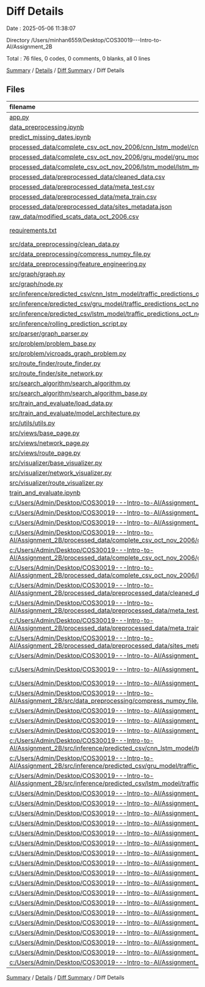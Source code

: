 # Diff Details

Date : 2025-05-06 11:38:07

Directory /Users/minhan6559/Desktop/COS30019---Intro-to-AI/Assignment_2B

Total : 76 files,  0 codes, 0 comments, 0 blanks, all 0 lines

[Summary](results.md) / [Details](details.md) / [Diff Summary](diff.md) / Diff Details

## Files
| filename | language | code | comment | blank | total |
| :--- | :--- | ---: | ---: | ---: | ---: |
| [app.py](/app.py) | Python | 37 | 7 | 10 | 54 |
| [data\_preprocessing.ipynb](/data_preprocessing.ipynb) | JSON | 396 | 0 | 1 | 397 |
| [predict\_missing\_dates.ipynb](/predict_missing_dates.ipynb) | JSON | 667 | 0 | 1 | 668 |
| [processed\_data/complete\_csv\_oct\_nov\_2006/cnn\_lstm\_model/cnn\_lstm\_model\_complete\_data.csv](/processed_data/complete_csv_oct_nov_2006/cnn_lstm_model/cnn_lstm_model_complete_data.csv) | CSV | 802,273 | 0 | 1 | 802,274 |
| [processed\_data/complete\_csv\_oct\_nov\_2006/gru\_model/gru\_model\_complete\_data.csv](/processed_data/complete_csv_oct_nov_2006/gru_model/gru_model_complete_data.csv) | CSV | 802,273 | 0 | 1 | 802,274 |
| [processed\_data/complete\_csv\_oct\_nov\_2006/lstm\_model/lstm\_model\_complete\_data.csv](/processed_data/complete_csv_oct_nov_2006/lstm_model/lstm_model_complete_data.csv) | CSV | 802,273 | 0 | 1 | 802,274 |
| [processed\_data/preprocessed\_data/cleaned\_data.csv](/processed_data/preprocessed_data/cleaned_data.csv) | CSV | 396,289 | 0 | 1 | 396,290 |
| [processed\_data/preprocessed\_data/meta\_test.csv](/processed_data/preprocessed_data/meta_test.csv) | CSV | 84,481 | 0 | 1 | 84,482 |
| [processed\_data/preprocessed\_data/meta\_train.csv](/processed_data/preprocessed_data/meta_train.csv) | CSV | 307,801 | 0 | 1 | 307,802 |
| [processed\_data/preprocessed\_data/sites\_metadata.json](/processed_data/preprocessed_data/sites_metadata.json) | JSON | 588 | 0 | 0 | 588 |
| [raw\_data/modified\_scats\_data\_oct\_2006.csv](/raw_data/modified_scats_data_oct_2006.csv) | CSV | 4,193 | 0 | 1 | 4,194 |
| [requirements.txt](/requirements.txt) | pip requirements | 12 | 0 | 0 | 12 |
| [src/data\_preprocessing/clean\_data.py](/src/data_preprocessing/clean_data.py) | Python | 353 | 62 | 103 | 518 |
| [src/data\_preprocessing/compress\_numpy\_file.py](/src/data_preprocessing/compress_numpy_file.py) | Python | 42 | 11 | 21 | 74 |
| [src/data\_preprocessing/feature\_engineering.py](/src/data_preprocessing/feature_engineering.py) | Python | 283 | 75 | 108 | 466 |
| [src/graph/graph.py](/src/graph/graph.py) | Python | 15 | 0 | 3 | 18 |
| [src/graph/node.py](/src/graph/node.py) | Python | 60 | 2 | 16 | 78 |
| [src/inference/predicted\_csv/cnn\_lstm\_model/traffic\_predictions\_oct\_nov\_2006.csv](/src/inference/predicted_csv/cnn_lstm_model/traffic_predictions_oct_nov_2006.csv) | CSV | 405,697 | 0 | 1 | 405,698 |
| [src/inference/predicted\_csv/gru\_model/traffic\_predictions\_oct\_nov\_2006.csv](/src/inference/predicted_csv/gru_model/traffic_predictions_oct_nov_2006.csv) | CSV | 405,697 | 0 | 1 | 405,698 |
| [src/inference/predicted\_csv/lstm\_model/traffic\_predictions\_oct\_nov\_2006.csv](/src/inference/predicted_csv/lstm_model/traffic_predictions_oct_nov_2006.csv) | CSV | 405,697 | 0 | 1 | 405,698 |
| [src/inference/rolling\_prediction\_script.py](/src/inference/rolling_prediction_script.py) | Python | 336 | 46 | 74 | 456 |
| [src/parser/graph\_parser.py](/src/parser/graph_parser.py) | Python | 135 | 15 | 32 | 182 |
| [src/problem/problem\_base.py](/src/problem/problem_base.py) | Python | 21 | 1 | 5 | 27 |
| [src/problem/vicroads\_graph\_problem.py](/src/problem/vicroads_graph_problem.py) | Python | 117 | 13 | 31 | 161 |
| [src/route\_finder/route\_finder.py](/src/route_finder/route_finder.py) | Python | 221 | 31 | 51 | 303 |
| [src/route\_finder/site\_network.py](/src/route_finder/site_network.py) | Python | 171 | 28 | 36 | 235 |
| [src/search\_algorithm/search\_algorithm.py](/src/search_algorithm/search_algorithm.py) | Python | 135 | 14 | 59 | 208 |
| [src/search\_algorithm/search\_algorithm\_base.py](/src/search_algorithm/search_algorithm_base.py) | Python | 28 | 0 | 5 | 33 |
| [src/train\_and\_evaluate/load\_data.py](/src/train_and_evaluate/load_data.py) | Python | 53 | 10 | 18 | 81 |
| [src/train\_and\_evaluate/model\_architecture.py](/src/train_and_evaluate/model_architecture.py) | Python | 367 | 68 | 93 | 528 |
| [src/utils/utils.py](/src/utils/utils.py) | Python | 476 | 81 | 136 | 693 |
| [src/views/base\_page.py](/src/views/base_page.py) | Python | 34 | 1 | 4 | 39 |
| [src/views/network\_page.py](/src/views/network_page.py) | Python | 100 | 17 | 24 | 141 |
| [src/views/route\_page.py](/src/views/route_page.py) | Python | 214 | 30 | 44 | 288 |
| [src/visualizer/base\_visualizer.py](/src/visualizer/base_visualizer.py) | Python | 52 | 2 | 7 | 61 |
| [src/visualizer/network\_visualizer.py](/src/visualizer/network_visualizer.py) | Python | 105 | 7 | 16 | 128 |
| [src/visualizer/route\_visualizer.py](/src/visualizer/route_visualizer.py) | Python | 152 | 19 | 33 | 204 |
| [train\_and\_evaluate.ipynb](/train_and_evaluate.ipynb) | JSON | 757 | 0 | 1 | 758 |
| [c:/Users/Admin/Desktop/COS30019---Intro-to-AI/Assignment\_2B/app.py](/c:/Users/Admin/Desktop/COS30019---Intro-to-AI/Assignment_2B/app.py) | Python | -37 | -7 | -10 | -54 |
| [c:/Users/Admin/Desktop/COS30019---Intro-to-AI/Assignment\_2B/data\_preprocessing.ipynb](/c:/Users/Admin/Desktop/COS30019---Intro-to-AI/Assignment_2B/data_preprocessing.ipynb) | JSON | -396 | 0 | -1 | -397 |
| [c:/Users/Admin/Desktop/COS30019---Intro-to-AI/Assignment\_2B/predict\_missing\_dates.ipynb](/c:/Users/Admin/Desktop/COS30019---Intro-to-AI/Assignment_2B/predict_missing_dates.ipynb) | JSON | -667 | 0 | -1 | -668 |
| [c:/Users/Admin/Desktop/COS30019---Intro-to-AI/Assignment\_2B/processed\_data/complete\_csv\_oct\_nov\_2006/cnn\_lstm\_model/cnn\_lstm\_model\_complete\_data.csv](/c:/Users/Admin/Desktop/COS30019---Intro-to-AI/Assignment_2B/processed_data/complete_csv_oct_nov_2006/cnn_lstm_model/cnn_lstm_model_complete_data.csv) | CSV | -802,273 | 0 | -1 | -802,274 |
| [c:/Users/Admin/Desktop/COS30019---Intro-to-AI/Assignment\_2B/processed\_data/complete\_csv\_oct\_nov\_2006/gru\_model/gru\_model\_complete\_data.csv](/c:/Users/Admin/Desktop/COS30019---Intro-to-AI/Assignment_2B/processed_data/complete_csv_oct_nov_2006/gru_model/gru_model_complete_data.csv) | CSV | -802,273 | 0 | -1 | -802,274 |
| [c:/Users/Admin/Desktop/COS30019---Intro-to-AI/Assignment\_2B/processed\_data/complete\_csv\_oct\_nov\_2006/lstm\_model/lstm\_model\_complete\_data.csv](/c:/Users/Admin/Desktop/COS30019---Intro-to-AI/Assignment_2B/processed_data/complete_csv_oct_nov_2006/lstm_model/lstm_model_complete_data.csv) | CSV | -802,273 | 0 | -1 | -802,274 |
| [c:/Users/Admin/Desktop/COS30019---Intro-to-AI/Assignment\_2B/processed\_data/preprocessed\_data/cleaned\_data.csv](/c:/Users/Admin/Desktop/COS30019---Intro-to-AI/Assignment_2B/processed_data/preprocessed_data/cleaned_data.csv) | CSV | -396,289 | 0 | -1 | -396,290 |
| [c:/Users/Admin/Desktop/COS30019---Intro-to-AI/Assignment\_2B/processed\_data/preprocessed\_data/meta\_test.csv](/c:/Users/Admin/Desktop/COS30019---Intro-to-AI/Assignment_2B/processed_data/preprocessed_data/meta_test.csv) | CSV | -84,481 | 0 | -1 | -84,482 |
| [c:/Users/Admin/Desktop/COS30019---Intro-to-AI/Assignment\_2B/processed\_data/preprocessed\_data/meta\_train.csv](/c:/Users/Admin/Desktop/COS30019---Intro-to-AI/Assignment_2B/processed_data/preprocessed_data/meta_train.csv) | CSV | -307,801 | 0 | -1 | -307,802 |
| [c:/Users/Admin/Desktop/COS30019---Intro-to-AI/Assignment\_2B/processed\_data/preprocessed\_data/sites\_metadata.json](/c:/Users/Admin/Desktop/COS30019---Intro-to-AI/Assignment_2B/processed_data/preprocessed_data/sites_metadata.json) | JSON | -588 | 0 | 0 | -588 |
| [c:/Users/Admin/Desktop/COS30019---Intro-to-AI/Assignment\_2B/raw\_data/modified\_scats\_data\_oct\_2006.csv](/c:/Users/Admin/Desktop/COS30019---Intro-to-AI/Assignment_2B/raw_data/modified_scats_data_oct_2006.csv) | CSV | -4,193 | 0 | -1 | -4,194 |
| [c:/Users/Admin/Desktop/COS30019---Intro-to-AI/Assignment\_2B/requirements.txt](/c:/Users/Admin/Desktop/COS30019---Intro-to-AI/Assignment_2B/requirements.txt) | pip requirements | -12 | 0 | 0 | -12 |
| [c:/Users/Admin/Desktop/COS30019---Intro-to-AI/Assignment\_2B/src/data\_preprocessing/clean\_data.py](/c:/Users/Admin/Desktop/COS30019---Intro-to-AI/Assignment_2B/src/data_preprocessing/clean_data.py) | Python | -353 | -62 | -103 | -518 |
| [c:/Users/Admin/Desktop/COS30019---Intro-to-AI/Assignment\_2B/src/data\_preprocessing/compress\_numpy\_file.py](/c:/Users/Admin/Desktop/COS30019---Intro-to-AI/Assignment_2B/src/data_preprocessing/compress_numpy_file.py) | Python | -42 | -11 | -21 | -74 |
| [c:/Users/Admin/Desktop/COS30019---Intro-to-AI/Assignment\_2B/src/data\_preprocessing/feature\_engineering.py](/c:/Users/Admin/Desktop/COS30019---Intro-to-AI/Assignment_2B/src/data_preprocessing/feature_engineering.py) | Python | -283 | -75 | -108 | -466 |
| [c:/Users/Admin/Desktop/COS30019---Intro-to-AI/Assignment\_2B/src/graph/graph.py](/c:/Users/Admin/Desktop/COS30019---Intro-to-AI/Assignment_2B/src/graph/graph.py) | Python | -15 | 0 | -3 | -18 |
| [c:/Users/Admin/Desktop/COS30019---Intro-to-AI/Assignment\_2B/src/graph/node.py](/c:/Users/Admin/Desktop/COS30019---Intro-to-AI/Assignment_2B/src/graph/node.py) | Python | -60 | -2 | -16 | -78 |
| [c:/Users/Admin/Desktop/COS30019---Intro-to-AI/Assignment\_2B/src/inference/predicted\_csv/cnn\_lstm\_model/traffic\_predictions\_oct\_nov\_2006.csv](/c:/Users/Admin/Desktop/COS30019---Intro-to-AI/Assignment_2B/src/inference/predicted_csv/cnn_lstm_model/traffic_predictions_oct_nov_2006.csv) | CSV | -405,697 | 0 | -1 | -405,698 |
| [c:/Users/Admin/Desktop/COS30019---Intro-to-AI/Assignment\_2B/src/inference/predicted\_csv/gru\_model/traffic\_predictions\_oct\_nov\_2006.csv](/c:/Users/Admin/Desktop/COS30019---Intro-to-AI/Assignment_2B/src/inference/predicted_csv/gru_model/traffic_predictions_oct_nov_2006.csv) | CSV | -405,697 | 0 | -1 | -405,698 |
| [c:/Users/Admin/Desktop/COS30019---Intro-to-AI/Assignment\_2B/src/inference/predicted\_csv/lstm\_model/traffic\_predictions\_oct\_nov\_2006.csv](/c:/Users/Admin/Desktop/COS30019---Intro-to-AI/Assignment_2B/src/inference/predicted_csv/lstm_model/traffic_predictions_oct_nov_2006.csv) | CSV | -405,697 | 0 | -1 | -405,698 |
| [c:/Users/Admin/Desktop/COS30019---Intro-to-AI/Assignment\_2B/src/inference/rolling\_prediction\_script.py](/c:/Users/Admin/Desktop/COS30019---Intro-to-AI/Assignment_2B/src/inference/rolling_prediction_script.py) | Python | -336 | -46 | -74 | -456 |
| [c:/Users/Admin/Desktop/COS30019---Intro-to-AI/Assignment\_2B/src/parser/graph\_parser.py](/c:/Users/Admin/Desktop/COS30019---Intro-to-AI/Assignment_2B/src/parser/graph_parser.py) | Python | -135 | -15 | -32 | -182 |
| [c:/Users/Admin/Desktop/COS30019---Intro-to-AI/Assignment\_2B/src/problem/problem\_base.py](/c:/Users/Admin/Desktop/COS30019---Intro-to-AI/Assignment_2B/src/problem/problem_base.py) | Python | -21 | -1 | -5 | -27 |
| [c:/Users/Admin/Desktop/COS30019---Intro-to-AI/Assignment\_2B/src/problem/vicroads\_graph\_problem.py](/c:/Users/Admin/Desktop/COS30019---Intro-to-AI/Assignment_2B/src/problem/vicroads_graph_problem.py) | Python | -117 | -13 | -31 | -161 |
| [c:/Users/Admin/Desktop/COS30019---Intro-to-AI/Assignment\_2B/src/route\_finder/route\_finder.py](/c:/Users/Admin/Desktop/COS30019---Intro-to-AI/Assignment_2B/src/route_finder/route_finder.py) | Python | -221 | -31 | -51 | -303 |
| [c:/Users/Admin/Desktop/COS30019---Intro-to-AI/Assignment\_2B/src/route\_finder/site\_network.py](/c:/Users/Admin/Desktop/COS30019---Intro-to-AI/Assignment_2B/src/route_finder/site_network.py) | Python | -171 | -28 | -36 | -235 |
| [c:/Users/Admin/Desktop/COS30019---Intro-to-AI/Assignment\_2B/src/search\_algorithm/search\_algorithm.py](/c:/Users/Admin/Desktop/COS30019---Intro-to-AI/Assignment_2B/src/search_algorithm/search_algorithm.py) | Python | -135 | -14 | -59 | -208 |
| [c:/Users/Admin/Desktop/COS30019---Intro-to-AI/Assignment\_2B/src/search\_algorithm/search\_algorithm\_base.py](/c:/Users/Admin/Desktop/COS30019---Intro-to-AI/Assignment_2B/src/search_algorithm/search_algorithm_base.py) | Python | -28 | 0 | -5 | -33 |
| [c:/Users/Admin/Desktop/COS30019---Intro-to-AI/Assignment\_2B/src/train\_and\_evaluate/load\_data.py](/c:/Users/Admin/Desktop/COS30019---Intro-to-AI/Assignment_2B/src/train_and_evaluate/load_data.py) | Python | -53 | -10 | -18 | -81 |
| [c:/Users/Admin/Desktop/COS30019---Intro-to-AI/Assignment\_2B/src/train\_and\_evaluate/model\_architecture.py](/c:/Users/Admin/Desktop/COS30019---Intro-to-AI/Assignment_2B/src/train_and_evaluate/model_architecture.py) | Python | -367 | -68 | -93 | -528 |
| [c:/Users/Admin/Desktop/COS30019---Intro-to-AI/Assignment\_2B/src/utils/utils.py](/c:/Users/Admin/Desktop/COS30019---Intro-to-AI/Assignment_2B/src/utils/utils.py) | Python | -476 | -81 | -136 | -693 |
| [c:/Users/Admin/Desktop/COS30019---Intro-to-AI/Assignment\_2B/src/views/base\_page.py](/c:/Users/Admin/Desktop/COS30019---Intro-to-AI/Assignment_2B/src/views/base_page.py) | Python | -34 | -1 | -4 | -39 |
| [c:/Users/Admin/Desktop/COS30019---Intro-to-AI/Assignment\_2B/src/views/network\_page.py](/c:/Users/Admin/Desktop/COS30019---Intro-to-AI/Assignment_2B/src/views/network_page.py) | Python | -100 | -17 | -24 | -141 |
| [c:/Users/Admin/Desktop/COS30019---Intro-to-AI/Assignment\_2B/src/views/route\_page.py](/c:/Users/Admin/Desktop/COS30019---Intro-to-AI/Assignment_2B/src/views/route_page.py) | Python | -214 | -30 | -44 | -288 |
| [c:/Users/Admin/Desktop/COS30019---Intro-to-AI/Assignment\_2B/src/visualizer/base\_visualizer.py](/c:/Users/Admin/Desktop/COS30019---Intro-to-AI/Assignment_2B/src/visualizer/base_visualizer.py) | Python | -52 | -2 | -7 | -61 |
| [c:/Users/Admin/Desktop/COS30019---Intro-to-AI/Assignment\_2B/src/visualizer/network\_visualizer.py](/c:/Users/Admin/Desktop/COS30019---Intro-to-AI/Assignment_2B/src/visualizer/network_visualizer.py) | Python | -105 | -7 | -16 | -128 |
| [c:/Users/Admin/Desktop/COS30019---Intro-to-AI/Assignment\_2B/src/visualizer/route\_visualizer.py](/c:/Users/Admin/Desktop/COS30019---Intro-to-AI/Assignment_2B/src/visualizer/route_visualizer.py) | Python | -152 | -19 | -33 | -204 |
| [c:/Users/Admin/Desktop/COS30019---Intro-to-AI/Assignment\_2B/train\_and\_evaluate.ipynb](/c:/Users/Admin/Desktop/COS30019---Intro-to-AI/Assignment_2B/train_and_evaluate.ipynb) | JSON | -757 | 0 | -1 | -758 |

[Summary](results.md) / [Details](details.md) / [Diff Summary](diff.md) / Diff Details